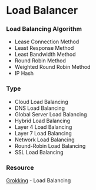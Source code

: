 # Load Balancer

### Load Balancing Algorithm

<uL>
    <li>Lease Connection Method</li>
    <li>Least Response Method</li>
    <li>Least Bandwidth Method</li>
    <li>Round Robin Method</li>
    <li>Weighted Round Robin Method</li>
    <li>IP Hash</li>
</uL>

### Type

<ul>
    <li>Cloud Load Balancing</li>
    <li>DNS Load Balancing</li>
    <li>Global Server Load Balancing</li>
    <li>Hybrid Load Balancing</li>
    <li>Layer 4 Load Balancing</li>
    <li>Layer 7 Load Balancing</li>
    <li>Network Load Balancing</li>
    <li>Round-Robin Load Balancing</li>
    <li>SSL Load Balancing</li>
</ul>

### Resource

[Grokking](https://www.educative.io/courses/grokking-the-system-design-interview/3jEwl04BL7Q) - Load Balancing

